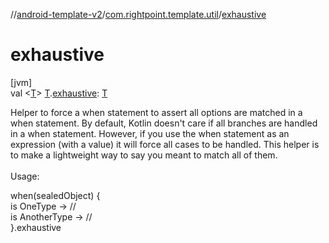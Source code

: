 //[android-template-v2](../../index.md)/[com.rightpoint.template.util](index.md)/[exhaustive](exhaustive.md)

# exhaustive

[jvm]\
val <[T](exhaustive.md)> [T](exhaustive.md).[exhaustive](exhaustive.md): [T](exhaustive.md)

Helper to force a when statement to assert all options are matched in a when statement. By default,
Kotlin doesn't care if all branches are handled in a when statement. However, if you use the when
statement as an expression (with a value) it will force all cases to be handled. This helper is to
make a lightweight way to say you meant to match all of them.<br/><br/> Usage:<br/>

when(sealedObject) {\
is OneType -> //\
is AnotherType -> //\
}.exhaustive<br/>
